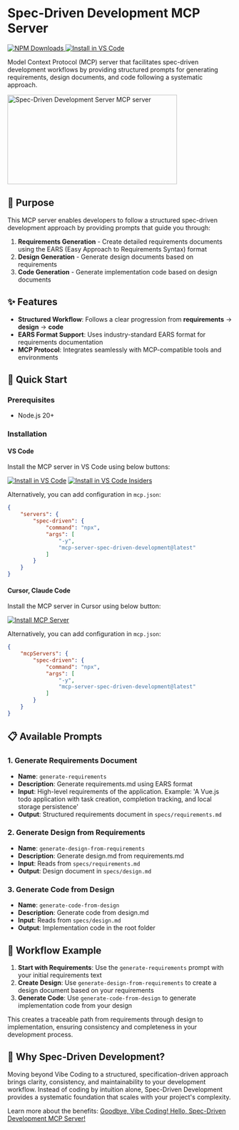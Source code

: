 # Spec-Driven Development MCP Server

[![NPM Downloads](https://img.shields.io/npm/d18m/mcp-server-spec-driven-development)
](https://www.npmjs.com/package/mcp-server-spec-driven-development) [![Install in VS Code](https://img.shields.io/badge/Install_MCP_Server_(npx)-VS_Code-0098FF)](https://insiders.vscode.dev/redirect?url=vscode%3Amcp%2Finstall%3F%257B%2522name%2522%253A%2522spec-driven%2522%252C%2522command%2522%253A%2522npx%2522%252C%2522args%2522%253A%255B%2522-y%2522%252C%2522mcp-server-spec-driven-development%2540latest%2522%255D%257D) 

Model Context Protocol (MCP) server that facilitates spec-driven development workflows by providing structured prompts for generating requirements, design documents, and code following a systematic approach.

<a href="https://glama.ai/mcp/servers/@formulahendry/mcp-server-spec-driven-development">
  <img width="380" height="200" src="https://glama.ai/mcp/servers/@formulahendry/mcp-server-spec-driven-development/badge" alt="Spec-Driven Development Server MCP server" />
</a>

## 🎯 Purpose

This MCP server enables developers to follow a structured spec-driven development approach by providing prompts that guide you through:

1. **Requirements Generation** - Create detailed requirements documents using the EARS (Easy Approach to Requirements Syntax) format
2. **Design Generation** - Generate design documents based on requirements
3. **Code Generation** - Generate implementation code based on design documents

## ✨ Features

- **Structured Workflow**: Follows a clear progression from **requirements** → **design** → **code**
- **EARS Format Support**: Uses industry-standard EARS format for requirements documentation
- **MCP Protocol**: Integrates seamlessly with MCP-compatible tools and environments

## 🚀 Quick Start

### Prerequisites

- Node.js 20+ 

### Installation

#### VS Code

Install the MCP server in VS Code using below buttons:

[![Install in VS Code](https://img.shields.io/badge/Install_MCP_Server_(npx)-VS_Code-0098FF)](https://insiders.vscode.dev/redirect?url=vscode%3Amcp%2Finstall%3F%257B%2522name%2522%253A%2522spec-driven%2522%252C%2522command%2522%253A%2522npx%2522%252C%2522args%2522%253A%255B%2522-y%2522%252C%2522mcp-server-spec-driven-development%2540latest%2522%255D%257D) [![Install in VS Code Insiders](https://img.shields.io/badge/Install_MCP_Server_(npx)-VS_Code_Insiders-24bfa5)](https://insiders.vscode.dev/redirect?url=vscode-insiders%3Amcp%2Finstall%3F%257B%2522name%2522%253A%2522spec-driven%2522%252C%2522command%2522%253A%2522npx%2522%252C%2522args%2522%253A%255B%2522-y%2522%252C%2522mcp-server-spec-driven-development%2540latest%2522%255D%257D)

Alternatively, you can add configuration in `mcp.json`:

```json
{
    "servers": {
        "spec-driven": {
            "command": "npx",
            "args": [
                "-y",
                "mcp-server-spec-driven-development@latest"
            ]
        }
    }
}
```

#### Cursor, Claude Code

Install the MCP server in Cursor using below button:

[![Install MCP Server](https://cursor.com/deeplink/mcp-install-dark.svg)](https://cursor.com/install-mcp?name=spec-driven&config=JTdCJTIyY29tbWFuZCUyMiUzQSUyMm5weCUyMC15JTIwbWNwLXNlcnZlci1zcGVjLWRyaXZlbi1kZXZlbG9wbWVudCU0MGxhdGVzdCUyMiU3RA%3D%3D)

Alternatively, you can add configuration in `mcp.json`:

```json
{
    "mcpServers": {
        "spec-driven": {
            "command": "npx",
            "args": [
                "-y",
                "mcp-server-spec-driven-development@latest"
            ]
        }
    }
}
```

## 📋 Available Prompts

### 1. Generate Requirements Document
- **Name**: `generate-requirements`
- **Description**: Generate requirements.md using EARS format
- **Input**: High-level requirements of the application. Example: 'A Vue.js todo application with task creation, completion tracking, and local storage persistence'
- **Output**: Structured requirements document in `specs/requirements.md`

### 2. Generate Design from Requirements
- **Name**: `generate-design-from-requirements`
- **Description**: Generate design.md from requirements.md
- **Input**: Reads from `specs/requirements.md`
- **Output**: Design document in `specs/design.md`

### 3. Generate Code from Design
- **Name**: `generate-code-from-design`
- **Description**: Generate code from design.md
- **Input**: Reads from `specs/design.md`
- **Output**: Implementation code in the root folder

## 📖 Workflow Example

1. **Start with Requirements**: Use the `generate-requirements` prompt with your initial requirements text
2. **Create Design**: Use `generate-design-from-requirements` to create a design document based on your requirements
3. **Generate Code**: Use `generate-code-from-design` to generate implementation code from your design

This creates a traceable path from requirements through design to implementation, ensuring consistency and completeness in your development process.

## 🤔 Why Spec-Driven Development?

Moving beyond Vibe Coding to a structured, specification-driven approach brings clarity, consistency, and maintainability to your development workflow. Instead of coding by intuition alone, Spec-Driven Development provides a systematic foundation that scales with your project's complexity.

Learn more about the benefits: [Goodbye, Vibe Coding! Hello, Spec-Driven Development MCP Server!](https://dev.to/formulahendry/goodbye-vibe-coding-hello-spec-driven-development-mcp-server-2m17)
